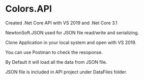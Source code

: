 # Colors.API
Created .Net Core API with VS 2019 and .Net Core 3.1

NewtonSoft.JSON used for JSON file read/write and serializing.

Clone Application in your local system and open with VS 2019.

You can use Postman to check the resoponse.

By Default it will load all the data from JSON file.

JSON file is included in API project under DataFiles folder.

